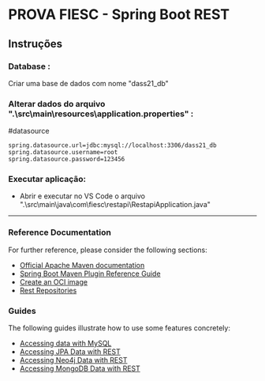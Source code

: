 # PROVA FIESC - Spring Boot REST

## Instruções 

### Database :
Criar uma base de dados com nome "dass21_db"


### Alterar dados do arquivo ".\src\main\resources\application.properties" :
#datasource
```
spring.datasource.url=jdbc:mysql://localhost:3306/dass21_db
spring.datasource.username=root
spring.datasource.password=123456
```

### Executar aplicação:
* Abrir e executar no VS Code  o arquivo ".\src\main\java\com\fiesc\restapi\RestapiApplication.java"


----------------------------------------------------------------

### Reference Documentation
For further reference, please consider the following sections:

* [Official Apache Maven documentation](https://maven.apache.org/guides/index.html)
* [Spring Boot Maven Plugin Reference Guide](https://docs.spring.io/spring-boot/docs/3.2.0/maven-plugin/reference/html/)
* [Create an OCI image](https://docs.spring.io/spring-boot/docs/3.2.0/maven-plugin/reference/html/#build-image)
* [Rest Repositories](https://docs.spring.io/spring-boot/docs/3.2.0/reference/htmlsingle/index.html#howto.data-access.exposing-spring-data-repositories-as-rest)

### Guides
The following guides illustrate how to use some features concretely:

* [Accessing data with MySQL](https://spring.io/guides/gs/accessing-data-mysql/)
* [Accessing JPA Data with REST](https://spring.io/guides/gs/accessing-data-rest/)
* [Accessing Neo4j Data with REST](https://spring.io/guides/gs/accessing-neo4j-data-rest/)
* [Accessing MongoDB Data with REST](https://spring.io/guides/gs/accessing-mongodb-data-rest/)

